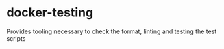 # docker-testing
Provides tooling necessary to check the format, linting and testing the test scripts 
